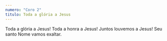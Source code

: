 ```yaml
---
numero: "Coro 2"
titulo: Toda a glória a Jesus
---
```

Toda a glória a Jesus! Toda a honra a Jesus!
Juntos louvemos a Jesus! Seu santo Nome vamos exaltar.

